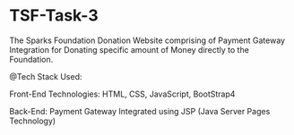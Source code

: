 # TSF-Task-3

The Sparks Foundation Donation Website comprising of Payment Gateway Integration for Donating specific amount of Money directly to the Foundation.

@Tech Stack Used:

Front-End Technologies: HTML, CSS, JavaScript, BootStrap4

Back-End: Payment Gateway Integrated using JSP (Java Server Pages Technology) 
